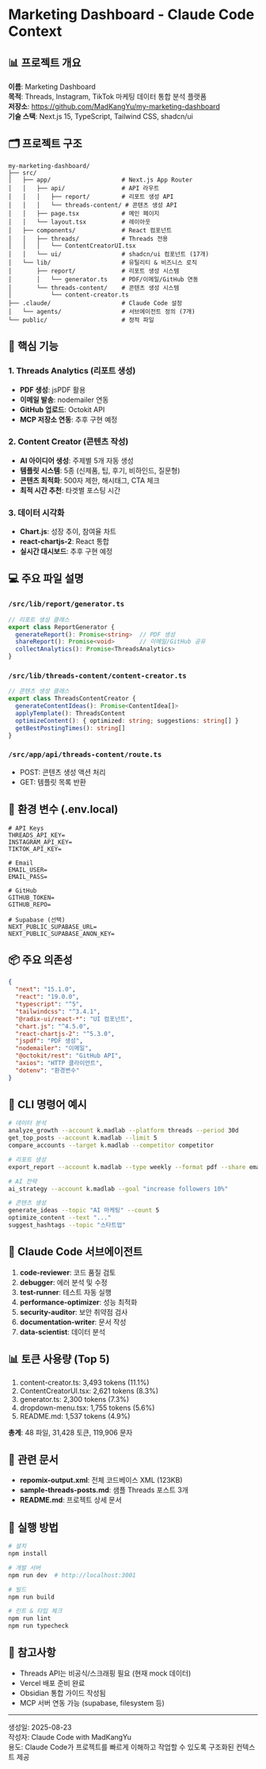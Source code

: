 # Marketing Dashboard - Claude Code Context

## 📊 프로젝트 개요

**이름**: Marketing Dashboard  
**목적**: Threads, Instagram, TikTok 마케팅 데이터 통합 분석 플랫폼  
**저장소**: https://github.com/MadKangYu/my-marketing-dashboard  
**기술 스택**: Next.js 15, TypeScript, Tailwind CSS, shadcn/ui  

## 🗂️ 프로젝트 구조

```
my-marketing-dashboard/
├── src/
│   ├── app/                    # Next.js App Router
│   │   ├── api/                # API 라우트
│   │   │   ├── report/         # 리포트 생성 API
│   │   │   └── threads-content/ # 콘텐츠 생성 API
│   │   ├── page.tsx            # 메인 페이지
│   │   └── layout.tsx          # 레이아웃
│   ├── components/             # React 컴포넌트
│   │   ├── threads/            # Threads 전용
│   │   │   └── ContentCreatorUI.tsx
│   │   └── ui/                 # shadcn/ui 컴포넌트 (17개)
│   └── lib/                    # 유틸리티 & 비즈니스 로직
│       ├── report/             # 리포트 생성 시스템
│       │   └── generator.ts    # PDF/이메일/GitHub 연동
│       └── threads-content/    # 콘텐츠 생성 시스템
│           └── content-creator.ts
├── .claude/                    # Claude Code 설정
│   └── agents/                 # 서브에이전트 정의 (7개)
└── public/                     # 정적 파일
```

## 🚀 핵심 기능

### 1. Threads Analytics (리포트 생성)
- **PDF 생성**: jsPDF 활용
- **이메일 발송**: nodemailer 연동
- **GitHub 업로드**: Octokit API
- **MCP 저장소 연동**: 추후 구현 예정

### 2. Content Creator (콘텐츠 작성)
- **AI 아이디어 생성**: 주제별 5개 자동 생성
- **템플릿 시스템**: 5종 (신제품, 팁, 후기, 비하인드, 질문형)
- **콘텐츠 최적화**: 500자 제한, 해시태그, CTA 체크
- **최적 시간 추천**: 타겟별 포스팅 시간

### 3. 데이터 시각화
- **Chart.js**: 성장 추이, 참여율 차트
- **react-chartjs-2**: React 통합
- **실시간 대시보드**: 추후 구현 예정

## 💻 주요 파일 설명

### `/src/lib/report/generator.ts`
```typescript
// 리포트 생성 클래스
export class ReportGenerator {
  generateReport(): Promise<string>  // PDF 생성
  shareReport(): Promise<void>       // 이메일/GitHub 공유
  collectAnalytics(): Promise<ThreadsAnalytics>
}
```

### `/src/lib/threads-content/content-creator.ts`
```typescript
// 콘텐츠 생성 클래스
export class ThreadsContentCreator {
  generateContentIdeas(): Promise<ContentIdea[]>
  applyTemplate(): ThreadsContent
  optimizeContent(): { optimized: string; suggestions: string[] }
  getBestPostingTimes(): string[]
}
```

### `/src/app/api/threads-content/route.ts`
- POST: 콘텐츠 생성 액션 처리
- GET: 템플릿 목록 반환

## 🔧 환경 변수 (.env.local)

```env
# API Keys
THREADS_API_KEY=
INSTAGRAM_API_KEY=
TIKTOK_API_KEY=

# Email
EMAIL_USER=
EMAIL_PASS=

# GitHub
GITHUB_TOKEN=
GITHUB_REPO=

# Supabase (선택)
NEXT_PUBLIC_SUPABASE_URL=
NEXT_PUBLIC_SUPABASE_ANON_KEY=
```

## 📦 주요 의존성

```json
{
  "next": "15.1.0",
  "react": "19.0.0",
  "typescript": "^5",
  "tailwindcss": "^3.4.1",
  "@radix-ui/react-*": "UI 컴포넌트",
  "chart.js": "^4.5.0",
  "react-chartjs-2": "^5.3.0",
  "jspdf": "PDF 생성",
  "nodemailer": "이메일",
  "@octokit/rest": "GitHub API",
  "axios": "HTTP 클라이언트",
  "dotenv": "환경변수"
}
```

## 🎯 CLI 명령어 예시

```bash
# 데이터 분석
analyze_growth --account k.madlab --platform threads --period 30d
get_top_posts --account k.madlab --limit 5
compare_accounts --target k.madlab --competitor competitor

# 리포트 생성
export_report --account k.madlab --type weekly --format pdf --share email@example.com

# AI 전략
ai_strategy --account k.madlab --goal "increase followers 10%"

# 콘텐츠 생성
generate_ideas --topic "AI 마케팅" --count 5
optimize_content --text "..." 
suggest_hashtags --topic "스타트업"
```

## 🤖 Claude Code 서브에이전트

1. **code-reviewer**: 코드 품질 검토
2. **debugger**: 에러 분석 및 수정
3. **test-runner**: 테스트 자동 실행
4. **performance-optimizer**: 성능 최적화
5. **security-auditor**: 보안 취약점 검사
6. **documentation-writer**: 문서 작성
7. **data-scientist**: 데이터 분석

## 📊 토큰 사용량 (Top 5)

1. content-creator.ts: 3,493 tokens (11.1%)
2. ContentCreatorUI.tsx: 2,621 tokens (8.3%)
3. generator.ts: 2,300 tokens (7.3%)
4. dropdown-menu.tsx: 1,755 tokens (5.6%)
5. README.md: 1,537 tokens (4.9%)

**총계**: 48 파일, 31,428 토큰, 119,906 문자

## 🔗 관련 문서

- **repomix-output.xml**: 전체 코드베이스 XML (123KB)
- **sample-threads-posts.md**: 샘플 Threads 포스트 3개
- **README.md**: 프로젝트 상세 문서

## 🚀 실행 방법

```bash
# 설치
npm install

# 개발 서버
npm run dev  # http://localhost:3001

# 빌드
npm run build

# 린트 & 타입 체크
npm run lint
npm run typecheck
```

## 📝 참고사항

- Threads API는 비공식/스크래핑 필요 (현재 mock 데이터)
- Vercel 배포 준비 완료
- Obsidian 통합 가이드 작성됨
- MCP 서버 연동 가능 (supabase, filesystem 등)

---

생성일: 2025-08-23  
작성자: Claude Code with MadKangYu  
용도: Claude Code가 프로젝트를 빠르게 이해하고 작업할 수 있도록 구조화된 컨텍스트 제공